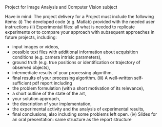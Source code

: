 Project for Image Analysis and Computer Vision subject

Have in mind:
The project delivery for a Project must include the following items:
(i) The developed code (e.g. Matlab) provided with the needed user instructions
(ii) Experimental files: all what is needed to replicate experiments or to compare your approach with subsequent approaches in future projects, including:
 - input images or videos, 
 - possible text files with additional information about acquisition conditions (e.g. camera intrisic parameters), 
 - ground truth (e.g. true positions or identification or trajectory of observed objects), 
 - intermediate results of your processing algorithm, 
 - final results of your processing algorithm.
(iii) A well-written self-sufficient pdf report including 
 - the problem formulation (with a short motivation of its relevance), 
 - a short outline of the state of the art, 
 - your solution approach, 
 - the description of your implementation, 
 - the experimental activity and the analysis of experimental results, 
 - final conclusions, also including some problems left open.
(iv) Slides for an oral presentation: same structure as the report structure